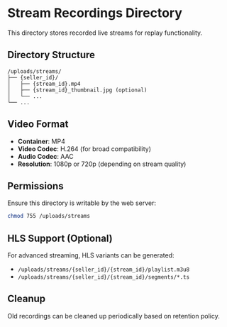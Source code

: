 # Stream Recordings Directory

This directory stores recorded live streams for replay functionality.

## Directory Structure

```
/uploads/streams/
├── {seller_id}/
│   ├── {stream_id}.mp4
│   ├── {stream_id}_thumbnail.jpg (optional)
│   └── ...
└── ...
```

## Video Format

- **Container**: MP4
- **Video Codec**: H.264 (for broad compatibility)
- **Audio Codec**: AAC
- **Resolution**: 1080p or 720p (depending on stream quality)

## Permissions

Ensure this directory is writable by the web server:
```bash
chmod 755 /uploads/streams
```

## HLS Support (Optional)

For advanced streaming, HLS variants can be generated:
- `/uploads/streams/{seller_id}/{stream_id}/playlist.m3u8`
- `/uploads/streams/{seller_id}/{stream_id}/segments/*.ts`

## Cleanup

Old recordings can be cleaned up periodically based on retention policy.
